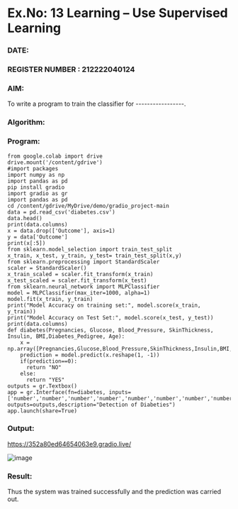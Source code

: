 # Ex.No: 13 Learning – Use Supervised Learning  
### DATE:                                                                            
### REGISTER NUMBER : 212222040124
### AIM: 
To write a program to train the classifier for -----------------.
###  Algorithm:

### Program:
```
from google.colab import drive
drive.mount('/content/gdrive')
#import packages
import numpy as np
import pandas as pd
pip install gradio
import gradio as gr
import pandas as pd
cd /content/gdrive/MyDrive/demo/gradio_project-main
data = pd.read_csv('diabetes.csv')
data.head()
print(data.columns)
x = data.drop(['Outcome'], axis=1)
y = data['Outcome']
print(x[:5])
from sklearn.model_selection import train_test_split
x_train, x_test, y_train, y_test= train_test_split(x,y)
from sklearn.preprocessing import StandardScaler
scaler = StandardScaler()
x_train_scaled = scaler.fit_transform(x_train)
x_test_scaled = scaler.fit_transform(x_test)
from sklearn.neural_network import MLPClassifier
model = MLPClassifier(max_iter=1000, alpha=1)
model.fit(x_train, y_train)
print("Model Accuracy on training set:", model.score(x_train, y_train))
print("Model Accuracy on Test Set:", model.score(x_test, y_test))
print(data.columns)
def diabetes(Pregnancies, Glucose, Blood_Pressure, SkinThickness, Insulin, BMI,Diabetes_Pedigree, Age):
    x = np.array([Pregnancies,Glucose,Blood_Pressure,SkinThickness,Insulin,BMI,Diabetes_Pedigree,Age])
    prediction = model.predict(x.reshape(1, -1))
    if(prediction==0):
      return "NO"
    else:
      return "YES"
outputs = gr.Textbox()
app = gr.Interface(fn=diabetes, inputs=['number','number','number','number','number','number','number','number'], outputs=outputs,description="Detection of Diabeties")
app.launch(share=True)
```
### Output:

https://352a80ed64654063e9.gradio.live/

![image](https://github.com/user-attachments/assets/a6a3a436-852c-4141-bae3-4ae6d1b8c5fb)




### Result:
Thus the system was trained successfully and the prediction was carried out.
